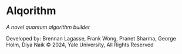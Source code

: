 # Alqorithm
_A novel quantum algorithm builder_

Developed by: Brennan Lagasse, Frank Wong, Pranet Sharma, George Holm, Diya Naik © 2024, Yale University, All Rights Reserved


